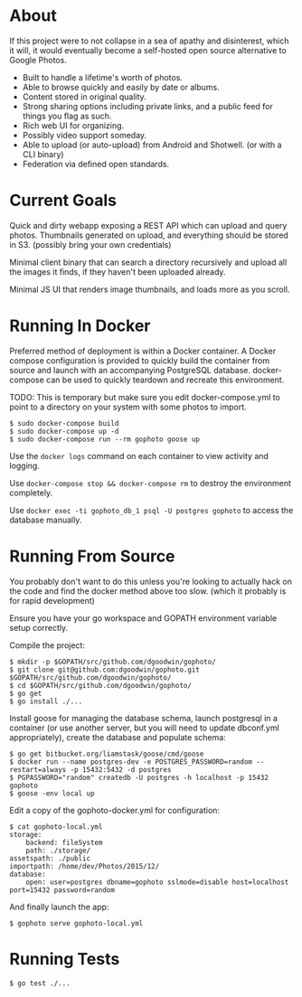 # About

If this project were to not collapse in a sea of apathy and disinterest, which it will, it would eventually become a self-hosted open source alternative to Google Photos.

  * Built to handle a lifetime's worth of photos.
  * Able to browse quickly and easily by date or albums.
  * Content stored in original quality.
  * Strong sharing options including private links, and a public feed for things you flag as such.
  * Rich web UI for organizing.
  * Possibly video support someday.
  * Able to upload (or auto-upload) from Android and Shotwell. (or with a CLI binary)
  * Federation via defined open standards.

# Current Goals

Quick and dirty webapp exposing a REST API which can upload and query photos.
Thumbnails generated on upload, and everything should be stored in S3.
(possibly bring your own credentials)

Minimal client binary that can search a directory recursively and upload all
the images it finds, if they haven't been uploaded already.

Minimal JS UI that renders image thumbnails, and loads more as you scroll.

# Running In Docker

Preferred method of deployment is within a Docker container. A Docker compose configuration is provided to quickly build the container from source and launch with an accompanying PostgreSQL database. docker-compose can be used to quickly teardown and recreate this environment.

TODO: This is temporary but make sure you edit docker-compose.yml to point to a directory on your system with some photos to import.

```
$ sudo docker-compose build
$ sudo docker-compose up -d
$ sudo docker-compose run --rm gophoto goose up
```

Use the `docker logs` command on each container to view activity and logging.

Use `docker-compose stop && docker-compose rm` to destroy the environment completely.

Use `docker exec -ti gophoto_db_1 psql -U postgres gophoto` to access the database manually.

# Running From Source

You probably don't want to do this unless you're looking to actually hack on
the code and find the docker method above too slow. (which it probably is for
rapid development)

Ensure you have your go workspace and GOPATH environment variable setup correctly.

Compile the project:

```
$ mkdir -p $GOPATH/src/github.com/dgoodwin/gophoto/
$ git clone git@github.com:dgoodwin/gophoto.git $GOPATH/src/github.com/dgoodwin/gophoto/
$ cd $GOPATH/src/github.com/dgoodwin/gophoto/
$ go get
$ go install ./...
```

Install goose for managing the database schema, launch postgresql in a
container (or use another server, but you will need to update dbconf.yml
appropriately), create the database and populate schema:

```
$ go get bitbucket.org/liamstask/goose/cmd/goose
$ docker run --name postgres-dev -e POSTGRES_PASSWORD=random --restart=always -p 15432:5432 -d postgres
$ PGPASSWORD="random" createdb -U postgres -h localhost -p 15432 gophoto
$ goose -env local up
```

Edit a copy of the gophoto-docker.yml for configuration:

```
$ cat gophoto-local.yml
storage:
    backend: fileSystem
    path: ./storage/
assetspath: ./public
importpath: /home/dev/Photos/2015/12/
database:
    open: user=postgres dbname=gophoto sslmode=disable host=localhost port=15432 password=random
```

And finally launch the app:

```
$ gophoto serve gophoto-local.yml
```

# Running Tests

```
$ go test ./...
```



